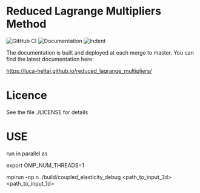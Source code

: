 Reduced Lagrange Multipliers Method
===================================

![GitHub CI](https://github.com/luca-heltai/reduced_lagrange_multipliers/actions/workflows/tests.yml/badge.svg)
![Documentation](https://github.com/luca-heltai/reduced_lagrange_multipliers/actions/workflows/doxygen.yml/badge.svg)
![Indent](https://github.com/luca-heltai/reduced_lagrange_multipliers/actions/workflows/indentation.yml/badge.svg)


The documentation is built and deployed at each merge to master. You can 
find the latest documentation here:

https://luca-heltai.github.io/reduced_lagrange_multipliers/

Licence
=======

See the file ./LICENSE for details

USE
=======



run in parallel as

export OMP_NUM_THREADS=1 

mpirun -np n ./build/coupled_elasticity_debug <path_to_input_3d> <path_to_input_1d> <couplingSampling> <couplingStart>


